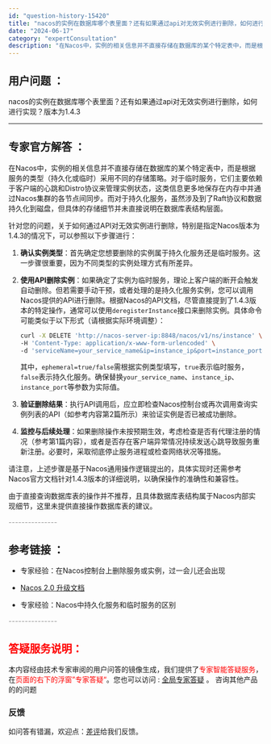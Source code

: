 ```yaml
---
id: "question-history-15420"
title: "nacos的实例在数据库哪个表里面？还有如果通过api对无效实例进行删除，如何进行实现？版本为1.4.3"
date: "2024-06-17"
category: "expertConsultation"
description: "在Nacos中，实例的相关信息并不直接存储在数据库的某个特定表中，而是根据服务的类型（持久化或临时）采用不同的存储策略。对于临时服务，它们主要依赖于客户端的心跳和Distro协议来管理实例状态，这类信息更多地保存在内存中并通过Nacos集群的各节点间同步。而对于持久化服务，虽然涉及到了Raft协议和"
---
```


## 用户问题 ： 
 nacos的实例在数据库哪个表里面？还有如果通过api对无效实例进行删除，如何进行实现？版本为1.4.3  

---------------
## 专家官方解答 ：

在Nacos中，实例的相关信息并不直接存储在数据库的某个特定表中，而是根据服务的类型（持久化或临时）采用不同的存储策略。对于临时服务，它们主要依赖于客户端的心跳和Distro协议来管理实例状态，这类信息更多地保存在内存中并通过Nacos集群的各节点间同步。而对于持久化服务，虽然涉及到了Raft协议和数据持久化到磁盘，但具体的存储细节并未直接说明在数据库表结构层面。

针对您的问题，关于如何通过API对无效实例进行删除，特别是指定Nacos版本为1.4.3的情况下，可以参照以下步骤进行：

1. **确认实例类型**：首先确定您想要删除的实例属于持久化服务还是临时服务。这一步骤很重要，因为不同类型的实例处理方式有所差异。

2. **使用API删除实例**：如果确定了实例为临时服务，理论上客户端的断开会触发自动删除。但若需要手动干预，或者处理的是持久化服务实例，您可以调用Nacos提供的API进行删除。根据Nacos的API文档，尽管直接提到了1.4.3版本的特定操作，通常可以使用`deregisterInstance`接口来删除实例。具体命令可能类似于以下形式（请根据实际环境调整）：

   ```bash
   curl -X DELETE 'http://nacos-server-ip:8848/nacos/v1/ns/instance' \
   -H 'Content-Type: application/x-www-form-urlencoded' \
   -d 'serviceName=your_service_name&ip=instance_ip&port=instance_port&clusterName=DEFAULT&ephemeral=true/false'
   ```

   其中，`ephemeral=true/false`需根据实例类型填写，`true`表示临时服务，`false`表示持久化服务。确保替换`your_service_name`、`instance_ip`、`instance_port`等参数为实际值。

3. **验证删除结果**：执行API调用后，应立即检查Nacos控制台或再次调用查询实例列表的API（如参考内容第2篇所示）来验证实例是否已被成功删除。

4. **监控与后续处理**：如果删除操作未按预期生效，考虑检查是否有代理注册的情况（参考第1篇内容），或者是否存在客户端异常情况持续发送心跳导致服务重新注册。必要时，采取彻底停止服务进程或检查网络状况等措施。

请注意，上述步骤是基于Nacos通用操作逻辑提出的，具体实现时还需参考Nacos官方文档针对1.4.3版本的详细说明，以确保操作的准确性和兼容性。

由于直接查询数据库表的操作并不推荐，且具体数据库表结构属于Nacos内部实现细节，这里未提供直接操作数据库表的建议。


<font color="#949494">---------------</font> 


## 参考链接 ：

* 专家经验：在Nacos控制台上删除服务或实例，过一会儿还会出现 
 
 * [Nacos 2.0 升级文档](https://nacos.io/docs/latest/upgrading/200-upgrading)
 
 * 专家经验：Nacos中持久化服务和临时服务的区别 


 <font color="#949494">---------------</font> 
 


## <font color="#FF0000">答疑服务说明：</font> 

本内容经由技术专家审阅的用户问答的镜像生成，我们提供了<font color="#FF0000">专家智能答疑服务</font>，在<font color="#FF0000">页面的右下的浮窗”专家答疑“</font>。您也可以访问 : [全局专家答疑](https://answer.opensource.alibaba.com/docs/intro) 。 咨询其他产品的的问题

### 反馈
如问答有错漏，欢迎点：[差评](https://ai.nacos.io/user/feedbackByEnhancerGradePOJOID?enhancerGradePOJOId=15490)给我们反馈。
